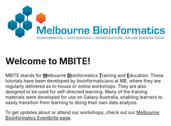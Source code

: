 [![Melbourne Bioinformatics Logo](img/melbioinf-logo.png)](https://www.melbournebioinformatics.org.au/)

# Welcome to MBITE!

MBITE stands for <u>**M**</u>elbourne <u>**BI**</u>oinformatics <u>**T**</u>raining and <u>**E**</u>ducation. These tutorials have been developed by bioinformaticians at MB, where they are regularly delivered as in-house or online workshops. They are also designed to be used for self-directed learning. Many of the training materials were developed for use on Galaxy Australia, enabling learners to easily transition from learning to doing their own data analysis.

To get updates about or attend our workshops, check out our [Melbourne Bioinformatics Eventbrite page](https://www.eventbrite.com.au/o/melbourne-bioinformatics-13058846490).
